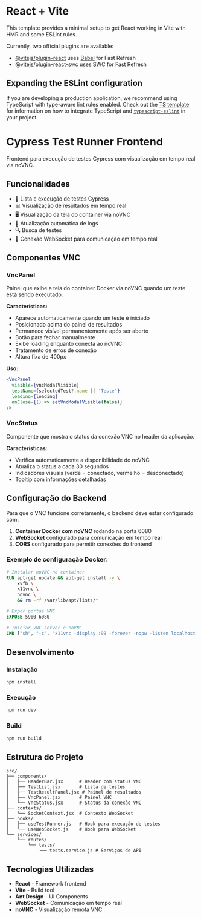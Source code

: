 # React + Vite

This template provides a minimal setup to get React working in Vite with HMR and some ESLint rules.

Currently, two official plugins are available:

- [@vitejs/plugin-react](https://github.com/vitejs/vite-plugin-react/blob/main/packages/plugin-react) uses [Babel](https://babeljs.io/) for Fast Refresh
- [@vitejs/plugin-react-swc](https://github.com/vitejs/vite-plugin-react/blob/main/packages/plugin-react-swc) uses [SWC](https://swc.rs/) for Fast Refresh

## Expanding the ESLint configuration

If you are developing a production application, we recommend using TypeScript with type-aware lint rules enabled. Check out the [TS template](https://github.com/vitejs/vite/tree/main/packages/create-vite/template-react-ts) for information on how to integrate TypeScript and [`typescript-eslint`](https://typescript-eslint.io) in your project.

# Cypress Test Runner Frontend

Frontend para execução de testes Cypress com visualização em tempo real via noVNC.

## Funcionalidades

- 🧪 Lista e execução de testes Cypress
- 📊 Visualização de resultados em tempo real
- 🖥️ Visualização da tela do container via noVNC
- 🔄 Atualização automática de logs
- 🔍 Busca de testes
- 📡 Conexão WebSocket para comunicação em tempo real

## Componentes VNC

### VncPanel
Painel que exibe a tela do container Docker via noVNC quando um teste está sendo executado.

**Características:**
- Aparece automaticamente quando um teste é iniciado
- Posicionado acima do painel de resultados
- Permanece visível permanentemente após ser aberto
- Botão para fechar manualmente
- Exibe loading enquanto conecta ao noVNC
- Tratamento de erros de conexão
- Altura fixa de 400px

**Uso:**
```jsx
<VncPanel
  visible={vncModalVisible}
  testName={selectedTest?.name || 'Teste'}
  loading={loading}
  onClose={() => setVncModalVisible(false)}
/>
```

### VncStatus
Componente que mostra o status da conexão VNC no header da aplicação.

**Características:**
- Verifica automaticamente a disponibilidade do noVNC
- Atualiza o status a cada 30 segundos
- Indicadores visuais (verde = conectado, vermelho = desconectado)
- Tooltip com informações detalhadas

## Configuração do Backend

Para que o VNC funcione corretamente, o backend deve estar configurado com:

1. **Container Docker com noVNC** rodando na porta 6080
2. **WebSocket** configurado para comunicação em tempo real
3. **CORS** configurado para permitir conexões do frontend

### Exemplo de configuração Docker:
```dockerfile
# Instalar noVNC no container
RUN apt-get update && apt-get install -y \
    xvfb \
    x11vnc \
    novnc \
    && rm -rf /var/lib/apt/lists/*

# Expor portas VNC
EXPOSE 5900 6080

# Iniciar VNC server e noVNC
CMD ["sh", "-c", "x11vnc -display :99 -forever -nopw -listen localhost -xkb & /usr/share/novnc/utils/launch.sh --vnc localhost:5900 --listen 6080"]
```

## Desenvolvimento

### Instalação
```bash
npm install
```

### Execução
```bash
npm run dev
```

### Build
```bash
npm run build
```

## Estrutura do Projeto

```
src/
├── components/
│   ├── HeaderBar.jsx      # Header com status VNC
│   ├── TestList.jsx       # Lista de testes
│   ├── TestResultPanel.jsx # Painel de resultados
│   ├── VncPanel.jsx       # Painel VNC
│   └── VncStatus.jsx      # Status da conexão VNC
├── contexts/
│   └── SocketContext.jsx  # Contexto WebSocket
├── hooks/
│   ├── useTestRunner.js   # Hook para execução de testes
│   └── useWebSocket.js    # Hook para WebSocket
└── services/
    └── routes/
        └── tests/
            └── tests.service.js # Serviços de API
```

## Tecnologias Utilizadas

- **React** - Framework frontend
- **Vite** - Build tool
- **Ant Design** - UI Components
- **WebSocket** - Comunicação em tempo real
- **noVNC** - Visualização remota VNC
